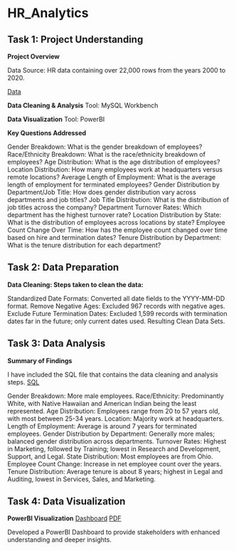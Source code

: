 # HR_Analytics

## Task 1: Project Understanding

**Project Overview**

Data Source: HR data containing over 22,000 rows from the years 2000 to 2020.

[Data](https://github.com/bandhavi1/HR_-Analytics/blob/main/Human%20Resources.csv)

**Data Cleaning & Analysis**
Tool: MySQL Workbench

**Data Visualization**
Tool: PowerBI

**Key Questions Addressed**

Gender Breakdown: What is the gender breakdown of employees?
Race/Ethnicity Breakdown: What is the race/ethnicity breakdown of employees?
Age Distribution: What is the age distribution of employees?
Location Distribution: How many employees work at headquarters versus remote locations?
Average Length of Employment: What is the average length of employment for terminated employees?
Gender Distribution by Department/Job Title: How does gender distribution vary across departments and job titles?
Job Title Distribution: What is the distribution of job titles across the company?
Department Turnover Rates: Which department has the highest turnover rate?
Location Distribution by State: What is the distribution of employees across locations by state?
Employee Count Change Over Time: How has the employee count changed over time based on hire and termination dates?
Tenure Distribution by Department: What is the tenure distribution for each department?


## Task 2: Data Preparation

**Data Cleaning: Steps taken to clean the data:**

Standardized Date Formats: Converted all date fields to the YYYY-MM-DD format.
Remove Negative Ages: Excluded 967 records with negative ages.
Exclude Future Termination Dates: Excluded 1,599 records with termination dates far in the future; only current dates used.
Resulting Clean Data Sets.



## Task 3: Data Analysis

**Summary of Findings**

I have included the SQL file that contains the data cleaning and analysis steps. 
[SQL](https://github.com/bandhavi1/HR_-Analytics/blob/main/Data%20Cleaning%20and%20Analysis.sql)

Gender Breakdown: More male employees.
Race/Ethnicity: Predominantly White, with Native Hawaiian and American Indian being the least represented.
Age Distribution: Employees range from 20 to 57 years old, with most between 25-34 years.
Location: Majority work at headquarters.
Length of Employment: Average is around 7 years for terminated employees.
Gender Distribution by Department: Generally more males; balanced gender distribution across departments.
Turnover Rates: Highest in Marketing, followed by Training; lowest in Research and Development, Support, and Legal.
State Distribution: Most employees are from Ohio.
Employee Count Change: Increase in net employee count over the years.
Tenure Distribution: Average tenure is about 8 years; highest in Legal and Auditing, lowest in Services, Sales, and Marketing.

## Task 4: Data Visualization

**PowerBI Visualization**
[Dashboard](https://github.com/bandhavi1/HR_-Analytics/blob/main/HR_Analytics.pbix)
[PDF](https://github.com/bandhavi1/HR_-Analytics/blob/main/HR_Analytics.pdf)

Developed a PowerBI Dashboard to provide stakeholders with enhanced understanding and deeper insights.
